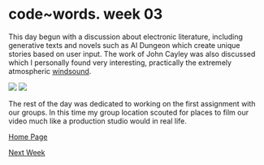 # code~words. week 03

This day begun with a discussion about electronic literature, including generative texts and novels such as AI Dungeon which create unique stories based on user input. The work of John Cayley was also discussed which I personally found very interesting, practically the extremely atmospheric [windsound](http://programmatology.shadoof.net/?wsqt).

<image src ="Windsound.jpg">
<image src ="AIDungeon.jpg">

The rest of the day was dedicated to working on the first assignment with our groups. In this time my group location scouted for places to film our video much like a production studio would in real life. 

[Home Page](https://finnarundel.github.io/codewordsRMIT/)

[Next Week](https://finnarundel.github.io/codewordsRMIT/week_04/)
